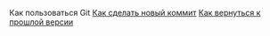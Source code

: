 Как пользоваться Git
[Как сделать новый коммит](./commit_help.md)
[Как вернуться к прошлой версии](./reset_help.md)
